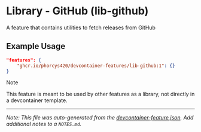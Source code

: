 
# Library - GitHub (lib-github)

A feature that contains utilities to fetch releases from GitHub

## Example Usage

```json
"features": {
    "ghcr.io/phorcys420/devcontainer-features/lib-github:1": {}
}
```



> [!NOTE]
> This feature is meant to be used by other features as a library, not directly in a devcontainer template.

---

_Note: This file was auto-generated from the [devcontainer-feature.json](https://github.com/phorcys420/devcontainer-features/blob/main/src/lib-github/devcontainer-feature.json).  Add additional notes to a `NOTES.md`._
